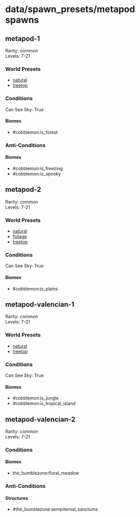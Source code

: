 # data/spawn_presets/metapod spawns  
  
## metapod-1  
Rarity: common  
Levels: 7-21  
  
### World Presets  
* [natural](data/spawn_data/natural.md)  
* [treetop](data/spawn_data/treetop.md)  
  
### Conditions  
Can See Sky: True  
  
#### Biomes  
  * #cobblemon:is_forest
  
  
### Anti-Conditions  
  
#### Biomes  
  * #cobblemon:is_freezing
  * #cobblemon:is_spooky
  
  
## metapod-2  
Rarity: common  
Levels: 7-21  
  
### World Presets  
* [natural](data/spawn_data/natural.md)  
* [foliage](data/spawn_data/foliage.md)  
* [treetop](data/spawn_data/treetop.md)  
  
### Conditions  
Can See Sky: True  
  
#### Biomes  
  * #cobblemon:is_plains
  
  
## metapod-valencian-1  
Rarity: common  
Levels: 7-21  
  
### World Presets  
* [natural](data/spawn_data/natural.md)  
* [treetop](data/spawn_data/treetop.md)  
  
### Conditions  
Can See Sky: True  
  
#### Biomes  
  * #cobblemon:is_jungle
  * #cobblemon:is_tropical_island
  
  
## metapod-valencian-2  
Rarity: common  
Levels: 7-21  
  
### Conditions  
  
#### Biomes  
  * the_bumblezone:floral_meadow
  
  
### Anti-Conditions  
  
#### Structures  
  * #the_bumblezone:sempiternal_sanctums
  
